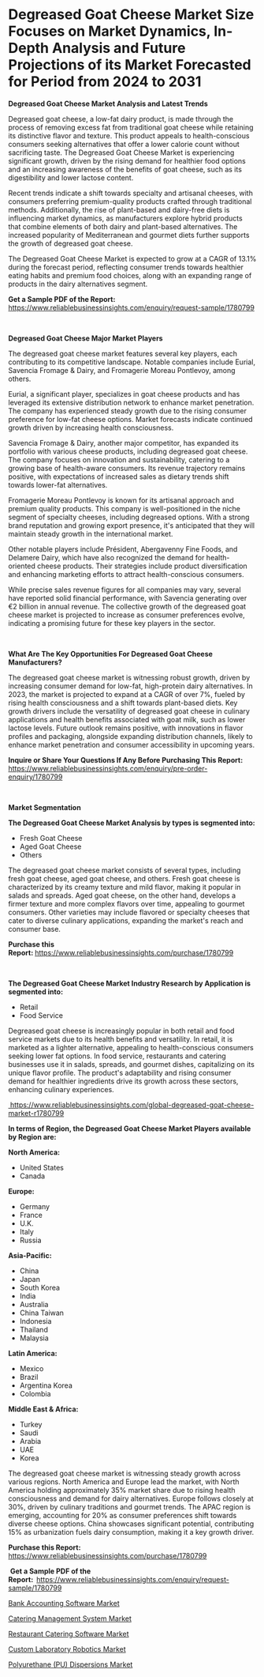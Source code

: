 <p><h1>Degreased Goat Cheese Market Size Focuses on Market Dynamics, In-Depth Analysis and Future Projections of its Market Forecasted for Period from 2024 to 2031</h1></p><p><strong>Degreased Goat Cheese Market Analysis and Latest Trends</strong></p>
<p><p>Degreased goat cheese, a low-fat dairy product, is made through the process of removing excess fat from traditional goat cheese while retaining its distinctive flavor and texture. This product appeals to health-conscious consumers seeking alternatives that offer a lower calorie count without sacrificing taste. The Degreased Goat Cheese Market is experiencing significant growth, driven by the rising demand for healthier food options and an increasing awareness of the benefits of goat cheese, such as its digestibility and lower lactose content.</p><p>Recent trends indicate a shift towards specialty and artisanal cheeses, with consumers preferring premium-quality products crafted through traditional methods. Additionally, the rise of plant-based and dairy-free diets is influencing market dynamics, as manufacturers explore hybrid products that combine elements of both dairy and plant-based alternatives. The increased popularity of Mediterranean and gourmet diets further supports the growth of degreased goat cheese. </p><p>The Degreased Goat Cheese Market is expected to grow at a CAGR of 13.1% during the forecast period, reflecting consumer trends towards healthier eating habits and premium food choices, along with an expanding range of products in the dairy alternatives segment.</p></p>
<p><strong>Get a Sample PDF of the Report:&nbsp;</strong> <a href="https://www.reliablebusinessinsights.com/enquiry/request-sample/1780799?utm_campaign=1113&utm_medium=2&utm_source=Github&utm_content=ia&utm_term=20122024&utm_id=degreased-goat-cheese">https://www.reliablebusinessinsights.com/enquiry/request-sample/1780799</a></p>
<p>&nbsp;</p>
<p><strong>Degreased Goat Cheese Major Market Players</strong></p>
<p><p>The degreased goat cheese market features several key players, each contributing to its competitive landscape. Notable companies include Eurial, Savencia Fromage & Dairy, and Fromagerie Moreau Pontlevoy, among others.</p><p>Eurial, a significant player, specializes in goat cheese products and has leveraged its extensive distribution network to enhance market penetration. The company has experienced steady growth due to the rising consumer preference for low-fat cheese options. Market forecasts indicate continued growth driven by increasing health consciousness.</p><p>Savencia Fromage & Dairy, another major competitor, has expanded its portfolio with various cheese products, including degreased goat cheese. The company focuses on innovation and sustainability, catering to a growing base of health-aware consumers. Its revenue trajectory remains positive, with expectations of increased sales as dietary trends shift towards lower-fat alternatives.</p><p>Fromagerie Moreau Pontlevoy is known for its artisanal approach and premium quality products. This company is well-positioned in the niche segment of specialty cheeses, including degreased options. With a strong brand reputation and growing export presence, it's anticipated that they will maintain steady growth in the international market.</p><p>Other notable players include Président, Abergavenny Fine Foods, and Delamere Dairy, which have also recognized the demand for health-oriented cheese products. Their strategies include product diversification and enhancing marketing efforts to attract health-conscious consumers.</p><p>While precise sales revenue figures for all companies may vary, several have reported solid financial performance, with Savencia generating over €2 billion in annual revenue. The collective growth of the degreased goat cheese market is projected to increase as consumer preferences evolve, indicating a promising future for these key players in the sector.</p></p>
<p>&nbsp;</p>
<p><strong>What Are The Key Opportunities For Degreased Goat Cheese Manufacturers?</strong></p>
<p><p>The degreased goat cheese market is witnessing robust growth, driven by increasing consumer demand for low-fat, high-protein dairy alternatives. In 2023, the market is projected to expand at a CAGR of over 7%, fueled by rising health consciousness and a shift towards plant-based diets. Key growth drivers include the versatility of degreased goat cheese in culinary applications and health benefits associated with goat milk, such as lower lactose levels. Future outlook remains positive, with innovations in flavor profiles and packaging, alongside expanding distribution channels, likely to enhance market penetration and consumer accessibility in upcoming years.</p></p>
<p><strong>Inquire or Share Your Questions If Any Before Purchasing This Report:</strong> <a href="https://www.reliablebusinessinsights.com/enquiry/pre-order-enquiry/1780799?utm_campaign=1113&utm_medium=2&utm_source=Github&utm_content=ia&utm_term=20122024&utm_id=degreased-goat-cheese">https://www.reliablebusinessinsights.com/enquiry/pre-order-enquiry/1780799</a></p>
<p>&nbsp;</p>
<p><strong>Market Segmentation</strong></p>
<p><strong>The Degreased Goat Cheese Market Analysis by types is segmented into:</strong></p>
<p><ul><li>Fresh Goat Cheese</li><li>Aged Goat Cheese</li><li>Others</li></ul></p>
<p><p>The degreased goat cheese market consists of several types, including fresh goat cheese, aged goat cheese, and others. Fresh goat cheese is characterized by its creamy texture and mild flavor, making it popular in salads and spreads. Aged goat cheese, on the other hand, develops a firmer texture and more complex flavors over time, appealing to gourmet consumers. Other varieties may include flavored or specialty cheeses that cater to diverse culinary applications, expanding the market's reach and consumer base.</p></p>
<p><strong>Purchase this Report:&nbsp;</strong><a href="https://www.reliablebusinessinsights.com/purchase/1780799?utm_campaign=1113&utm_medium=2&utm_source=Github&utm_content=ia&utm_term=20122024&utm_id=degreased-goat-cheese">https://www.reliablebusinessinsights.com/purchase/1780799</a></p>
<p>&nbsp;</p>
<p><strong>The Degreased Goat Cheese Market Industry Research by Application is segmented into:</strong></p>
<p><ul><li>Retail</li><li>Food Service</li></ul></p>
<p><p>Degreased goat cheese is increasingly popular in both retail and food service markets due to its health benefits and versatility. In retail, it is marketed as a lighter alternative, appealing to health-conscious consumers seeking lower fat options. In food service, restaurants and catering businesses use it in salads, spreads, and gourmet dishes, capitalizing on its unique flavor profile. The product's adaptability and rising consumer demand for healthier ingredients drive its growth across these sectors, enhancing culinary experiences.</p></p>
<p><a href="https://www.reliablebusinessinsights.com/global-degreased-goat-cheese-market-r1780799?utm_campaign=1113&utm_medium=2&utm_source=Github&utm_content=ia&utm_term=20122024&utm_id=degreased-goat-cheese">&nbsp;https://www.reliablebusinessinsights.com/global-degreased-goat-cheese-market-r1780799</a></p>
<p><strong>In terms of Region, the Degreased Goat Cheese Market Players available by Region are:</strong></p>
<p>
    <p> <strong> North America: </strong>
        <ul>
            <li>United States</li>
            <li>Canada</li>
        </ul>
        </p> 
    <p> <strong> Europe: </strong>
        <ul>
            <li>Germany</li>
            <li>France</li>
            <li>U.K.</li>
            <li>Italy</li>
            <li>Russia</li>
        </ul>
        </p> 
    <p> <strong> Asia-Pacific: </strong>
        <ul>
            <li>China</li>
            <li>Japan</li>
            <li>South Korea</li>
            <li>India</li>
            <li>Australia</li>
            <li>China Taiwan</li>
            <li>Indonesia</li>
            <li>Thailand</li>
            <li>Malaysia</li>
        </ul>
        </p> 
    <p> <strong> Latin America: </strong>
        <ul>
            <li>Mexico</li>
            <li>Brazil</li>
            <li>Argentina Korea</li>
            <li>Colombia</li>
        </ul>
        </p> 
    <p> <strong> Middle East & Africa: </strong>
        <ul>
            <li>Turkey</li>
            <li>Saudi</li>
            <li>Arabia</li>
            <li>UAE</li>
            <li>Korea</li>
        </ul>
    </p>
    </p>
<p><p>The degreased goat cheese market is witnessing steady growth across various regions. North America and Europe lead the market, with North America holding approximately 35% market share due to rising health consciousness and demand for dairy alternatives. Europe follows closely at 30%, driven by culinary traditions and gourmet trends. The APAC region is emerging, accounting for 20% as consumer preferences shift towards diverse cheese options. China showcases significant potential, contributing 15% as urbanization fuels dairy consumption, making it a key growth driver.</p></p>
<p><strong>Purchase this Report: </strong><a href="https://www.reliablebusinessinsights.com/purchase/1780799?utm_campaign=1113&utm_medium=2&utm_source=Github&utm_content=ia&utm_term=20122024&utm_id=degreased-goat-cheese">https://www.reliablebusinessinsights.com/purchase/1780799</a></p>
<p>&nbsp;<strong>Get a Sample PDF of the Report:&nbsp;&nbsp;</strong><a href="https://www.reliablebusinessinsights.com/enquiry/request-sample/1780799?utm_campaign=1113&utm_medium=2&utm_source=Github&utm_content=ia&utm_term=20122024&utm_id=degreased-goat-cheese">https://www.reliablebusinessinsights.com/enquiry/request-sample/1780799</a></p>
<p><strong></strong></p>
<p><p><a href="https://www.linkedin.com/pulse/understanding-bank-accounting-software-market-key-insights-yju1e?utm_campaign=1113&utm_medium=2&utm_source=Github&utm_content=ia&utm_term=20122024&utm_id=degreased-goat-cheese">Bank Accounting Software Market</a></p><p><a href="https://www.linkedin.com/pulse/catering-management-system-market-study-forecasted-cagr-tnsde?utm_campaign=1113&utm_medium=2&utm_source=Github&utm_content=ia&utm_term=20122024&utm_id=degreased-goat-cheese">Catering Management System Market</a></p><p><a href="https://www.linkedin.com/pulse/comprehensive-evaluation-restaurant-catering-software-hvxce?utm_campaign=1113&utm_medium=2&utm_source=Github&utm_content=ia&utm_term=20122024&utm_id=degreased-goat-cheese">Restaurant Catering Software Market</a></p><p><a href="https://github.com/princessbartram3/Market-Research-Report-List-1/blob/main/custom-laboratory-robotics-market.md?utm_campaign=1113&utm_medium=2&utm_source=Github&utm_content=ia&utm_term=20122024&utm_id=degreased-goat-cheese">Custom Laboratory Robotics Market</a></p><p><a href="https://github.com/edacruz6/Market-Research-Report-List-1/blob/main/polyurethane-pu-dispersions-market.md?utm_campaign=1113&utm_medium=2&utm_source=Github&utm_content=ia&utm_term=20122024&utm_id=degreased-goat-cheese">Polyurethane (PU) Dispersions Market</a></p></p>